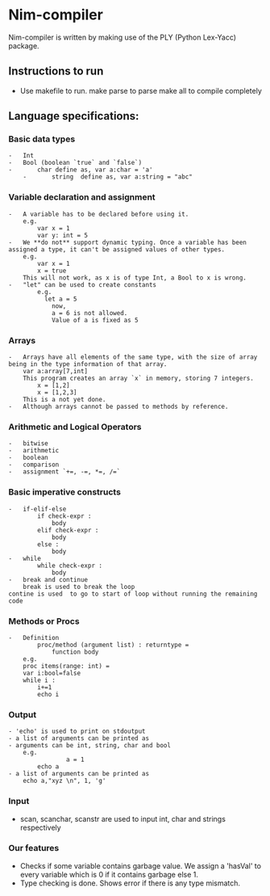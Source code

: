 Nim-compiler
===================================

Nim-compiler is written by making use of the PLY (Python Lex-Yacc) package.


## Instructions to run
- Use makefile to run.
	make parse to parse
	make all to compile completely


## Language specifications:

### Basic data types

	-	Int
	-	Bool (boolean `true` and `false`)
	-   	char define as, var a:char = 'a'
    	-   	string  define as, var a:string = "abc"

### Variable declaration and assignment

	-	A variable has to be declared before using it.
		e.g.
			var x = 1
			var y: int = 5
	-	We **do not** support dynamic typing. Once a variable has been assigned a type, it can't be assigned values of other types.  
		e.g.
			var x = 1
			x = true
		This will not work, as x is of type Int, a Bool to x is wrong.
	- 	"let" can be used to create constants
	 		e.g.
			  let a = 5
				now,
				a = 6 is not allowed.
				Value of a is fixed as 5
### Arrays
	-	Arrays have all elements of the same type, with the size of array being in the type information of that array.
		var a:array[7,int]
		This program creates an array `x` in memory, storing 7 integers.
			x = [1,2]
			x = [1,2,3]
		This is a not yet done.
	-	Although arrays cannot be passed to methods by reference.

### Arithmetic and Logical Operators
	-	bitwise
	-	arithmetic
	-	boolean
	-	comparison
	-	assignment `+=, -=, *=, /=`

### Basic imperative constructs
	-	if-elif-else
			if check-expr :
				body
			elif check-expr :
				body
			else :
				body
	-	while
			while check-expr :
				body
    -   break and continue 
        break is used to break the loop
	contine is used  to go to start of loop without running the remaining code

### Methods or Procs
	-	Definition
			proc/method (argument list) : returntype =
				function body
		e.g.
		proc items(range: int) =
		var i:bool=false
  		while i :
			i+=1
			echo i

### Output
	- 'echo' is used to print on stdoutput
	- a list of arguments can be printed as
	- arguments can be int, string, char and bool
		e.g.
            		a = 1
			echo a
	- a list of arguments can be printed as
		echo a,"xyz \n", 1, 'g'

### Input
- scan, scanchar, scanstr are used to input int, char and strings respectively

### Our features
- Checks if some variable contains garbage value. We  assign a 'hasVal' to every variable which is 0 if  it contains garbage else 1.
- Type checking is done. Shows error if there is any type mismatch.
